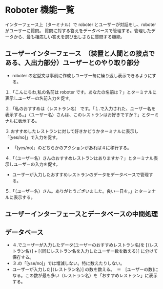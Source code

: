 # Roboter 機能一覧

インターフェース上（ターミナル）で roboter とユーザーが対話をし、roboter がユーザーに質問。
質問に対する答えをデータベースで管理する。管理したデータから、最も相応しい答えを選び出しさらに質問する機能。

## ユーザーインターフェース　（装置と人間との接点である、入出力部分）ユーザーとのやり取り部分

- roboter の定型文は事前に作成しユーザー毎に繰り返し表示できるようにする。

１.「こんにちわ,私の名前は roboter です。あなたの名前は？」とターミナルに表示しユーザーの名前入力を促す。

２.「私のおすすめは（レストラン名） です。「１.で入力された、ユーザー名を表示する。」（ユーザー名）さんは、このレストランはお好きですか？」とターミナルに表示する。

３.おすすめしたレストランに対して好きかどうかターミナルに表示し「[yes/no]」で入力を促す。

- 「[yes/no]」のどちらかのアクションがあれば４に移行する。

４.「（ユーザー名）さんのおすすめレストランはありますか？」とターミナル表示しユーザーの入力を促す。

- ユーザーが入力したおすすめレストランのデータをデータベースで管理する。

５.「（ユーザー名）さん。ありがとうございました。良い一日を。」とターミナルに表示する。

## ユーザーインターフェースとデータベースの中間処理

## データベース

- ４.でユーザーが入力したデータ(ユーザーのおすすめレストラン名)を [（レストラン名）] + [（同じレストラン名を入力したユーザー数を数える）] に分けて保存する。
- ３.の「[yse/no]」では増減しない。特に数えたりしない。
- ユーザーが入力した[（レストラン名）] の数を数える。　＝　[ユーザーの数]になる。この数が最も多い（レストラン名）を「おすすめレストラン」に表示する。
